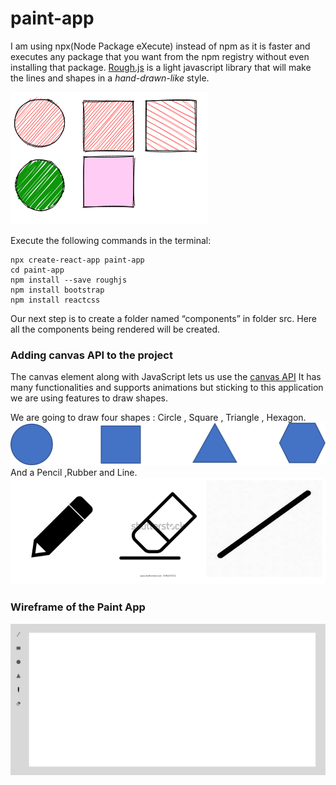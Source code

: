 # paint-app
 I am using npx(Node Package eXecute) instead of npm as it is faster and executes any package that you want from the npm registry without even installing that package.
 [Rough.js](https://roughjs.com/) is a light javascript library that will make the lines and shapes in a *hand-drawn-like* style.

![rough shapes](documentation/Picture1.png)

Execute the following commands in the terminal:

```
npx create-react-app paint-app 
cd paint-app
npm install --save roughjs
npm install bootstrap
npm install reactcss
```
Our next step is to create a folder named “components” in folder src. Here all the components being rendered will be created.

### Adding canvas API to the project
The canvas element along with JavaScript lets us use the [canvas API](https://developer.mozilla.org/en-US/docs/Web/API/Canvas_API) It has many functionalities and supports animations but sticking to this application we are using features to draw shapes.

We are going to draw four shapes : Circle , Square , Triangle , Hexagon.
![shapes](documentation/Picture2.png)
And a Pencil ,Rubber and Line.
![pencil,rubber,line](documentation/Picture3.png)
### Wireframe of the Paint App
![wireframe](documentation/Picture5.png)


